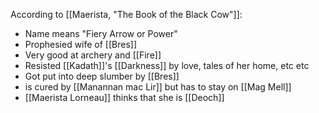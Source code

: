According to [[Maerista, "The Book of the Black Cow"]]:
- Name means "Fiery Arrow or Power"
- Prophesied wife of [[Bres]]
- Very good at archery and [[Fire]]
- Resisted [[Kadath]]'s [[Darkness]] by love, tales of her home, etc etc
- Got put into deep slumber by [[Bres]]
- is cured by [[Manannan mac Lir]] but has to stay on [[Mag Mell]]
- [[Maerista Lorneau]] thinks that she is [[Deoch]]